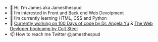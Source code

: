 - 👋 Hi, I’m James aka <a herf="www.twitter.com/jamesthespud/"> Jamesthespud </a>
- 👀 I’m interested in Front and Back end Web Devolpment 
- 🌱 I’m currently learning HTML, CSS and Python 
- 🌱 <a href="https://www.udemy.com/share/103IHM3@ClfiI5J8WbA7en689YtMheIAqg8M0zX84pYUlODhTR_2mHsPHmrB9EoJbBw8pzUF/">Currently working on 100 Days of code by Dr. Angela Yu</a>  &  <a href= "https://www.udemy.com/share/101W9C3@BhHn1xYCoPc9dccuadn6W0mGmRIUoe-gB1Ev-nTT_kxJVI1Gw8fCceKQgS_3a37L/">The Web Devloper bootcamp by Colt Steel</a>
- 📫 How to reach me Twitter @jamesthespud
